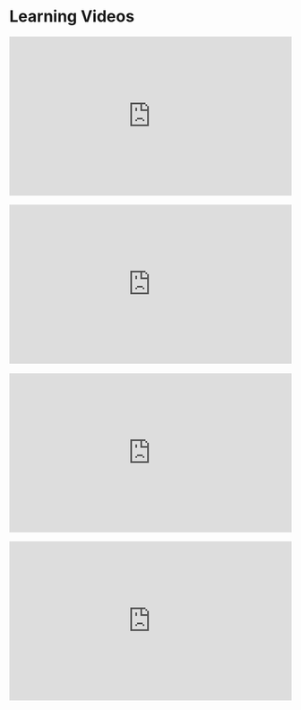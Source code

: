 # Learning Videos

<div style="position: relative; width: 100%; height: 0; padding-bottom: 56.25%;">
<iframe src="https://www.youtube.com/embed/sZwed1IHcmw" style="position: absolute; top: 0; left: 0; width: 100%; height: 100%;" allowfullscreen="" seamless="" frameborder="0"></iframe>
</div>
<br>

<div style="position: relative; width: 100%; height: 0; padding-bottom: 56.25%;">
<iframe src="https://www.youtube.com/embed/_Zp1mLsV_ao" style="position: absolute; top: 0; left: 0; width: 100%; height: 100%;" allowfullscreen="" seamless="" frameborder="0"></iframe>
</div>
<br>

<div style="position: relative; width: 100%; height: 0; padding-bottom: 56.25%;">
<iframe src="https://www.youtube.com/embed/yBPA8_K8S78" style="position: absolute; top: 0; left: 0; width: 100%; height: 100%;" allowfullscreen="" seamless="" frameborder="0"></iframe>
</div>
<br>

<div style="position: relative; width: 100%; height: 0; padding-bottom: 56.25%;">
<iframe src="https://www.youtube.com/embed/1m44KjthuFc" style="position: absolute; top: 0; left: 0; width: 100%; height: 100%;" allowfullscreen="" seamless="" frameborder="0"></iframe>
</div>
<br>